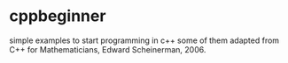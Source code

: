 # cppbeginner
simple examples to start programming in c++
some of them adapted from C++ for Mathematicians, Edward Scheinerman, 2006.



